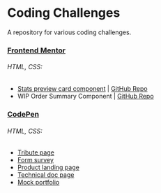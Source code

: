 # Coding Challenges
A repository for various coding challenges.

### [Frontend Mentor](www.frontendmentor.io)
###### HTML, CSS:
- [Stats preview card component](https://dinojetpilot.github.io/code-2-self/coding-challenges/stats-preview-card-component/) | [GitHub Repo](https://github.com/DinoJetPilot/code-2-self/tree/main/coding-challenges/stats-preview-card-component)
- WIP Order Summary Component[]() | [GitHub Repo](https://github.com/DinoJetPilot/code-2-self/tree/main/coding-challenges/order-summary-component-main) 

### [CodePen](codepen.io)
###### HTML, CSS:
- [Tribute page](https://codepen.io/jmillet/pen/GREbZMr) 
- [Form survey](https://codepen.io/jmillet/pen/eYEOdoW) 
- [Product landing page](https://codepen.io/jmillet/pen/JjyPQXQ) 
- [Technical doc page](https://codepen.io/jmillet/pen/rNzNoWN)
- [Mock portfolio](https://codepen.io/jmillet/pen/JjydQVz) 
